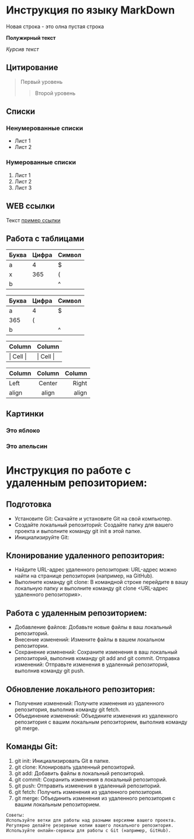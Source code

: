 # Инструкция по языку MarkDown

Новая строка - это олна пустая строка

**Полужирный текст**

*Курсив текст*

## Цитирование
> Первый уровень
>> Второй уровень

## Списки
### Ненумерованные списки
* Лист 1
* Лист 2
### Нумерованные списки
1. Лист 1
2. Лист 2
3. Лист 3

## WEB ссылки
Текст [пример ссылки](http.example.com "Всплывающая подсказка")

## Работа с таблицами

Буква | Цифра | Символ
------ | ------|----------
a      | 4     | $
x      | 365    | (
b      |       | ^  

Буква|Цифра|Символ
---|---|---
a|4|$
 |365|(
b| |^  

Column | Column
------ | ------
\| Cell \|| \| Cell \|  


Column | Column | Column
:----- | :----: | -----:
Left   | Center | Right
align  | align  | align

## Картинки

### Это яблоко

### Это апельсин

# Инструкция по работе с удаленным репозиторием:

## Подготовка

* Установите Git: Скачайте и установите Git на свой компьютер.
* Создайте локальный репозиторий: Создайте папку для вашего проекта и выполните команду git init в этой папке.
* Инициализируйте Git:

##  Клонирование удаленного репозитория:

* Найдите URL-адрес удаленного репозитория: URL-адрес можно найти на странице репозитория (например, на GitHub).
* Выполните команду git clone: В командной строке перейдите в вашу локальную папку и выполните команду git clone <URL-адрес удаленного репозитория>.

## Работа с удаленным репозиторием:

* Добавление файлов: Добавьте новые файлы в ваш локальный репозиторий.
* Внесение изменений: Измените файлы в вашем локальном репозитории.
* Сохранение изменений: Сохраните изменения в ваш локальный репозиторий, выполнив команду git add and git commit.
Отправка изменений: Отправьте изменения в удаленный репозиторий, выполнив команду git push.

## Обновление локального репозитория:

* Получение изменений: Получите изменения из удаленного репозитория, выполнив команду git fetch.
* Объединение изменений: Объедините изменения из удаленного репозитория с вашим локальным репозиторием, выполнив команду git merge.

## Команды Git:
1. git init: Инициализировать Git в папке.
2. git clone: Клонировать удаленный репозиторий.
3. git add: Добавить файлы в локальный репозиторий.
4. git commit: Сохранить изменения в локальный репозиторий.
5. git push: Отправить изменения в удаленный репозиторий.
6. git fetch: Получить изменения из удаленного репозитория.
7. git merge: Объединить изменения из удаленного репозитория с вашим локальным репозиторием.

```Sh
Советы: 
Используйте ветки для работы над разными версиями вашего проекта.
Регулярно делайте резервные копии вашего локального репозитория.
Используйте онлайн-сервисы для работы с Git (например, GitHub).
``````